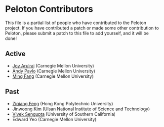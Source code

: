 # Peloton Contributors

This file is a partial list of people who have contributed to the Peloton
project.  If you have contributed a patch or made some other contribution to
Peloton, please submit a patch to this file to add yourself, and it will be
done!

## Active
* [Joy Arulraj](https://www.cs.cmu.edu/~jarulraj) (Carnegie Mellon University)
* [Andy Pavlo](https://www.cs.cmu.edu/~pavlo) (Carnegie Mellon University)
* [Ming Fang](https://www.cs.cmu.edu/~mingf) (Carnegie Mellon University)

## Past
* [Ziqiang Feng](http://www4.comp.polyu.edu.hk/~cszqfeng) (Hong Kong Polytechnic University)
* [Jinwoong Kim](http://dicl.unist.ac.kr/~jwkim) (Ulsan National Institute of Science and Technology)
* [Vivek Sengupta](https://www.linkedin.com/pub/vivek-sengupta/8b/189/8b7) (University of Southern California)
* Edward Yeo (Carnegie Mellon University)
